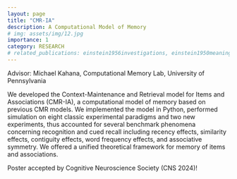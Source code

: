 ```yaml
---
layout: page
title: "CMR-IA"
description: A Computational Model of Memory
# img: assets/img/12.jpg
importance: 1
category: RESEARCH
# related_publications: einstein1956investigations, einstein1950meaning
---
```


Advisor: Michael Kahana, Computational Memory Lab, University of Pennsylvania

We developed the Context-Maintenance and Retrieval model for Items and Associations (CMR-IA), a computational model of memory based on previous CMR models. We implemented the model in Python, performed simulation on eight classic experimental paradigms and two new experiments, thus accounted for several benchmark phenomena concerning recognition and cued recall including recency effects, similarity effects, contiguity effects, word frequency effects, and associative symmetry. We offered a unified theoretical framework for memory of items and associations.

Poster accepted by Cognitive Neuroscience Society (CNS 2024)!
